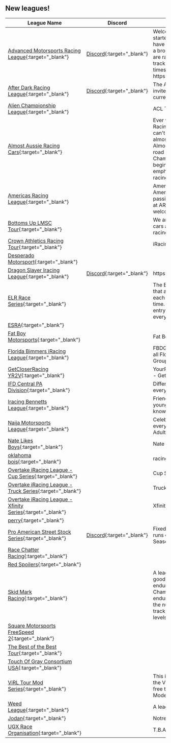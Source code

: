 ## New leagues!

| League Name | Discord | About |
|---------------------------------------------------------------------------------------------------------------------------------------|----------------------------------------------------------|------------------------------------------------------------------------------------------------------------------------------------------------------------------------------------------------------------------------------------------------------------------------------------------------|
|[Advanced Motorsports Racing League](https://members.iracing.com/membersite/member/LeagueView.do?league=10394){:target="_blank"} |[Discord](https://discord.gg/fyKuhGYuZE){:target="_blank"} |Welcome\. We are a new league started by a group of friends\. We have a race control/steward and a broadcaster\. This season we are racing GTP cars on a 13\-16 track calendar, with races 2 times a month   Join us at https://discord\.gg/fyKuhGYuZE |
|[After Dark Racing League](https://members.iracing.com/membersite/member/LeagueView.do?league=10364){:target="_blank"} |[Discord](https://discord.gg/bRJf5tfB){:target="_blank"} |The After Dark crew would like to invite you to the league being ran currently with xfinity cars\! |
|[Alien Championship League](https://members.iracing.com/membersite/member/LeagueView.do?league=10366){:target="_blank"} | |ACL The league of the best\! |
|[Almost Aussie Racing Cars](https://members.iracing.com/membersite/member/LeagueView.do?league=10367){:target="_blank"} | |Ever wanted to race Aussie Racing Cars in iRacing? Well, we can't do that here, but we can almost do it\. Introducing the Almost Aussie Racing Cars, a road series with the car the ARC Championship is based on\! Its a beginner friendly league, with an emphasis on fun side by side racing\. |
|[Americas Racing League](https://members.iracing.com/membersite/member/LeagueView.do?league=10377){:target="_blank"} | |Americas Racing League is an American based league that has passionate love for racing\. Here at ARL all level of driver's are welcome to join\. |
|[Bottoms Up LMSC Tour](https://members.iracing.com/membersite/member/LeagueView.do?league=10393){:target="_blank"} | |We are a series that takes LMSC cars and provides a good quality racing tour |
|[Crown Athletics Racing Tour](https://members.iracing.com/membersite/member/LeagueView.do?league=10372){:target="_blank"} | |iRacing DW12 league\. |
|[Desperado Motorsport](https://members.iracing.com/membersite/member/LeagueView.do?league=10382){:target="_blank"} | | |
|[Dragon Slayer Iracing League](https://members.iracing.com/membersite/member/LeagueView.do?league=10386){:target="_blank"} |[Discord](https://discord.gg/wkRQeJMAmy){:target="_blank"} |https://discord\.gg/wkRQeJMAmy |
|[ELR Race Series](https://members.iracing.com/membersite/member/LeagueView.do?league=10368){:target="_blank"} | |The ELR Race series are races that are about fun, learning from each other and having a good time\. For this series we are using entry level RWD cars, so everyone can join\. |
|[ESRA](https://members.iracing.com/membersite/member/LeagueView.do?league=10373){:target="_blank"} | | |
|[Fat Boy Motorsports](https://members.iracing.com/membersite/member/LeagueView.do?league=10365){:target="_blank"} | |Fat Boy Motorsports |
|[Florida Bimmers iRacing League](https://members.iracing.com/membersite/member/LeagueView.do?league=10381){:target="_blank"} | |FBDG iRacing Season 1\.  Open to all Florida Bimmers Driving Group members\. |
|[GetCloserRacing YR2V](https://members.iracing.com/membersite/member/LeagueView.do?league=10388){:target="_blank"} | |YourRaod2Victory Erazer \- Intel \- GetCloserRacing |
|[IFD Central PA Division](https://members.iracing.com/membersite/member/LeagueView.do?league=10390){:target="_blank"} | |Different track and different car every Thursday @ 9:30pm |
|[Iracing Bennetts League](https://members.iracing.com/membersite/member/LeagueView.do?league=10397){:target="_blank"} | |Friendly fun league for old and young to gain experience and knowledge |
|[Naija Motorsports League](https://members.iracing.com/membersite/member/LeagueView.do?league=10387){:target="_blank"} | |Celebrating Nigerians everywhere but all are welcome\! Adults only\! |
|[Nate Likes Boys](https://members.iracing.com/membersite/member/LeagueView.do?league=10379){:target="_blank"} | |Nate Loves Boys |
|[oklahoma bois](https://members.iracing.com/membersite/member/LeagueView.do?league=10371){:target="_blank"} | |racing with friends |
|[Overtake iRacing League \- Cup Series](https://members.iracing.com/membersite/member/LeagueView.do?league=10376){:target="_blank"} | |Cup Series |
|[Overtake iRacing League \- Truck Series](https://members.iracing.com/membersite/member/LeagueView.do?league=10374){:target="_blank"} | |Truck Series |
|[Overtake iRacing League \- Xfinity Series](https://members.iracing.com/membersite/member/LeagueView.do?league=10375){:target="_blank"} | |Xfinity Series |
|[perry](https://members.iracing.com/membersite/member/LeagueView.do?league=10398){:target="_blank"} | | |
|[Pro American Street Stock Series](https://members.iracing.com/membersite/member/LeagueView.do?league=10369){:target="_blank"} |[Discord](https://discord.gg/n7hf2ZHS5p){:target="_blank"} |Fixed Street Stock League that runs on Thursday nights\!   1st Season starts on Jan 11th 2024 |
|[Race Chatter Racing](https://members.iracing.com/membersite/member/LeagueView.do?league=10392){:target="_blank"} | | |
|[Red Spoilers](https://members.iracing.com/membersite/member/LeagueView.do?league=10384){:target="_blank"} | | |
|[Skid Mark Racing](https://members.iracing.com/membersite/member/LeagueView.do?league=10396){:target="_blank"} | |A league to mimic the good/bad/ugly of budget endurance racing \(Lemons or Champcar\) format \(without the endurance\) where we max out the number of vehicles on the track with people of various skill levels\. |
|[Square Motorsports FreeSpeed 2](https://members.iracing.com/membersite/member/LeagueView.do?league=10391){:target="_blank"} | | |
|[The Best of the Best Tour](https://members.iracing.com/membersite/member/LeagueView.do?league=10370){:target="_blank"} | | |
|[Touch Of Gray Consortium USA](https://members.iracing.com/membersite/member/LeagueView.do?league=10389){:target="_blank"} | | |
|[ViRL Tour Mod Series](https://members.iracing.com/membersite/member/LeagueView.do?league=10385){:target="_blank"} | |This is the Tour Mod Division of the Virginia iRacing League\. It's free to participate\. The ViRL Late Model Division has a $10 fee\. |
|[Weed League](https://members.iracing.com/membersite/member/LeagueView.do?league=10395){:target="_blank"} | |A league for the rest of us\. |
|[Jodan](https://members.iracing.com/membersite/member/LeagueView.do?league=10380){:target="_blank"} | |Notre League |
|[UGX Race Organisation](https://members.iracing.com/membersite/member/LeagueView.do?league=10378){:target="_blank"} | |T\.B\.A\. |

